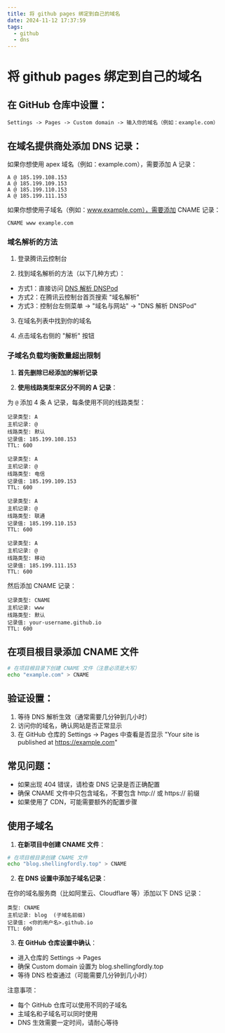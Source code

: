 ```yaml
---
title: 将 github pages 绑定到自己的域名
date: 2024-11-12 17:37:59
tags:
  - github
  - dns
---
```


# 将 github pages 绑定到自己的域名

## **在 GitHub 仓库中设置**：

```
Settings -> Pages -> Custom domain -> 输入你的域名（例如：example.com）
```

## **在域名提供商处添加 DNS 记录**：

如果你想使用 apex 域名（例如：example.com），需要添加 A 记录：

```
A @ 185.199.108.153
A @ 185.199.109.153
A @ 185.199.110.153
A @ 185.199.111.153
```

如果你想使用子域名（例如：www.example.com），需要添加 CNAME 记录：

```
CNAME www example.com
```

### 域名解析的方法

1. 登录腾讯云控制台

2. 找到域名解析的方法（以下几种方式）：

- 方式1：直接访问 [DNS 解析 DNSPod](https://console.dnspod.cn/)
- 方式2：在腾讯云控制台首页搜索 "域名解析"
- 方式3：控制台左侧菜单 -> "域名与网站" -> "DNS 解析 DNSPod"

3. 在域名列表中找到你的域名

4. 点击域名右侧的 "解析" 按钮

### 子域名负载均衡数量超出限制

1. **首先删除已经添加的解析记录**

2. **使用线路类型来区分不同的 A 记录**：

为 `@` 添加 4 条 A 记录，每条使用不同的线路类型：

```
记录类型: A
主机记录: @
线路类型: 默认
记录值: 185.199.108.153
TTL: 600

记录类型: A
主机记录: @
线路类型: 电信
记录值: 185.199.109.153
TTL: 600

记录类型: A
主机记录: @
线路类型: 联通
记录值: 185.199.110.153
TTL: 600

记录类型: A
主机记录: @
线路类型: 移动
记录值: 185.199.111.153
TTL: 600
```

然后添加 CNAME 记录：

```
记录类型: CNAME
主机记录: www
线路类型: 默认
记录值: your-username.github.io
TTL: 600
```

## 在项目根目录添加 CNAME 文件

```bash
# 在项目根目录下创建 CNAME 文件（注意必须是大写）
echo "example.com" > CNAME
```

## **验证设置**：

1. 等待 DNS 解析生效（通常需要几分钟到几小时）
2. 访问你的域名，确认网站是否正常显示
3. 在 GitHub 仓库的 Settings -> Pages 中查看是否显示 "Your site is published at https://example.com"

## **常见问题**：

- 如果出现 404 错误，请检查 DNS 记录是否正确配置
- 确保 CNAME 文件中只包含域名，不要包含 http:// 或 https:// 前缀
- 如果使用了 CDN，可能需要额外的配置步骤

## 使用子域名

1. **在新项目中创建 CNAME 文件**：

```bash
# 在项目根目录创建 CNAME 文件
echo "blog.shellingfordly.top" > CNAME
```

2. **在 DNS 设置中添加子域名记录**：

在你的域名服务商（比如阿里云、Cloudflare 等）添加以下 DNS 记录：

```
类型: CNAME
主机记录: blog  (子域名前缀)
记录值: <你的用户名>.github.io
TTL: 600
```

3. **在 GitHub 仓库设置中确认**：

- 进入仓库的 Settings -> Pages
- 确保 Custom domain 设置为 blog.shellingfordly.top
- 等待 DNS 检查通过（可能需要几分钟到几小时）

注意事项：

- 每个 GitHub 仓库可以使用不同的子域名
- 主域名和子域名可以同时使用
- DNS 生效需要一定时间，请耐心等待
